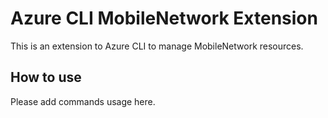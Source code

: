# Azure CLI MobileNetwork Extension #
This is an extension to Azure CLI to manage MobileNetwork resources.

## How to use ##
Please add commands usage here.